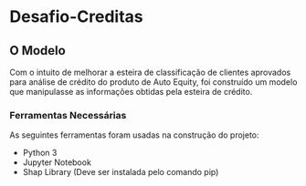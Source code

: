 # Desafio-Creditas

## O Modelo
Com o intuito de melhorar a esteira de classificação de clientes aprovados para análise de crédito do produto de Auto Equity, foi construído um modelo que manipulasse as informações obtidas pela esteira de crédito.

### Ferramentas Necessárias

As seguintes ferramentas foram usadas na construção do projeto:

- Python 3
- Jupyter Notebook
- Shap Library (Deve ser instalada pelo comando pip)
